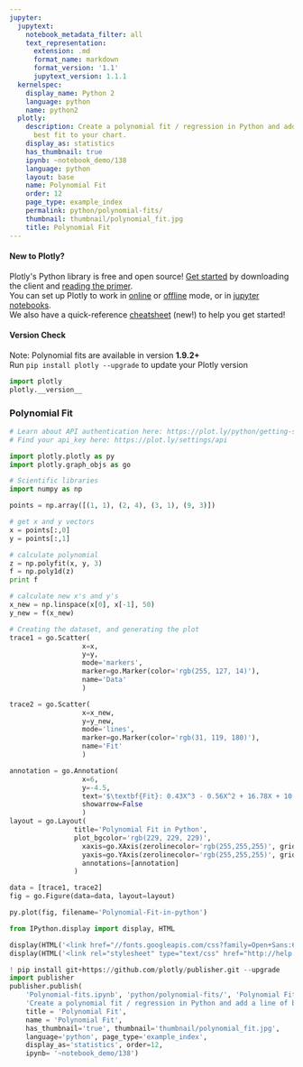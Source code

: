 ```yaml
---
jupyter:
  jupytext:
    notebook_metadata_filter: all
    text_representation:
      extension: .md
      format_name: markdown
      format_version: '1.1'
      jupytext_version: 1.1.1
  kernelspec:
    display_name: Python 2
    language: python
    name: python2
  plotly:
    description: Create a polynomial fit / regression in Python and add a line of
      best fit to your chart.
    display_as: statistics
    has_thumbnail: true
    ipynb: ~notebook_demo/138
    language: python
    layout: base
    name: Polynomial Fit
    order: 12
    page_type: example_index
    permalink: python/polynomial-fits/
    thumbnail: thumbnail/polynomial_fit.jpg
    title: Polynomial Fit
---
```


#### New to Plotly?
Plotly's Python library is free and open source! [Get started](https://plot.ly/python/getting-started/) by downloading the client and [reading the primer](https://plot.ly/python/getting-started/).
<br>You can set up Plotly to work in [online](https://plot.ly/python/getting-started/#initialization-for-online-plotting) or [offline](https://plot.ly/python/getting-started/#initialization-for-offline-plotting) mode, or in [jupyter notebooks](https://plot.ly/python/getting-started/#start-plotting-online).
<br>We also have a quick-reference [cheatsheet](https://images.plot.ly/plotly-documentation/images/python_cheat_sheet.pdf) (new!) to help you get started!


#### Version Check
Note: Polynomial fits are available in version <b>1.9.2+</b><br>
Run  `pip install plotly --upgrade` to update your Plotly version

```python
import plotly
plotly.__version__
```

### Polynomial Fit

```python
# Learn about API authentication here: https://plot.ly/python/getting-started
# Find your api_key here: https://plot.ly/settings/api

import plotly.plotly as py
import plotly.graph_objs as go

# Scientific libraries
import numpy as np

points = np.array([(1, 1), (2, 4), (3, 1), (9, 3)])

# get x and y vectors
x = points[:,0]
y = points[:,1]

# calculate polynomial
z = np.polyfit(x, y, 3)
f = np.poly1d(z)
print f

# calculate new x's and y's
x_new = np.linspace(x[0], x[-1], 50)
y_new = f(x_new)

# Creating the dataset, and generating the plot
trace1 = go.Scatter(
                  x=x,
                  y=y,
                  mode='markers',
                  marker=go.Marker(color='rgb(255, 127, 14)'),
                  name='Data'
                  )

trace2 = go.Scatter(
                  x=x_new,
                  y=y_new,
                  mode='lines',
                  marker=go.Marker(color='rgb(31, 119, 180)'),
                  name='Fit'
                  )

annotation = go.Annotation(
                  x=6,
                  y=-4.5,
                  text='$\textbf{Fit}: 0.43X^3 - 0.56X^2 + 16.78X + 10.61$',
                  showarrow=False
                  )
layout = go.Layout(
                title='Polynomial Fit in Python',
                plot_bgcolor='rgb(229, 229, 229)',
                  xaxis=go.XAxis(zerolinecolor='rgb(255,255,255)', gridcolor='rgb(255,255,255)'),
                  yaxis=go.YAxis(zerolinecolor='rgb(255,255,255)', gridcolor='rgb(255,255,255)'),
                  annotations=[annotation]
                )

data = [trace1, trace2]
fig = go.Figure(data=data, layout=layout)

py.plot(fig, filename='Polynomial-Fit-in-python')
```

```python
from IPython.display import display, HTML

display(HTML('<link href="//fonts.googleapis.com/css?family=Open+Sans:600,400,300,200|Inconsolata|Ubuntu+Mono:400,700" rel="stylesheet" type="text/css" />'))
display(HTML('<link rel="stylesheet" type="text/css" href="http://help.plot.ly/documentation/all_static/css/ipython-notebook-custom.css">'))

! pip install git+https://github.com/plotly/publisher.git --upgrade
import publisher
publisher.publish(
    'Polynomial-fits.ipynb', 'python/polynomial-fits/', 'Polynomial Fit',
    'Create a polynomial fit / regression in Python and add a line of best fit to your chart.',
    title = 'Polynomial Fit',
    name = 'Polynomial Fit',
    has_thumbnail='true', thumbnail='thumbnail/polynomial_fit.jpg',
    language='python', page_type='example_index',
    display_as='statistics', order=12,
    ipynb= '~notebook_demo/138')
```

```python

```
